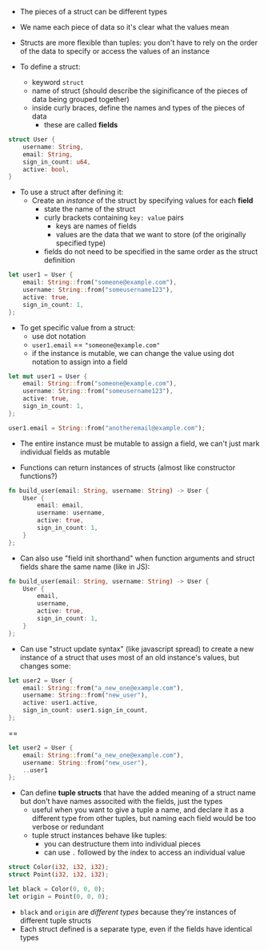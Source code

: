 - The pieces of a struct can be different types

- We name each piece of data so it's clear what the values mean

- Structs are more flexible than tuples: you don't have to rely on the order of the data to specify or access the values of an instance

- To define a struct:
	- keyword `struct`
	- name of struct (should describe the siginificance of the pieces of data being grouped together)
	- inside curly braces, define the names and types of the pieces of data
		- these are called **fields**
```rust
struct User {
	username: String,
	email: String,
	sign_in_count: u64,
	active: bool,
}
```

- To use a struct after defining it:
	- Create an *instance* of the struct by specifying values for each **field**
		- state the name of the struct
		- curly brackets containing `key: value` pairs
			- keys are names of fields
			- values are the data that we want to store (of the originally specified type)
		- fields do not need to be specified in the same order as the struct definition
```rust
let user1 = User {
	email: String::from("someone@example.com"),
	username: String::from("someusername123"),
	active: true,
	sign_in_count: 1,
};
```

- To get specific value from a struct:
	- use dot notation
	- `user1.email` == `"someone@example.com"`
	- if the instance is mutable, we can change the value using dot notation to assign into a field
```rust
let mut user1 = User {
	email: String::from("someone@example.com"),
	username: String::from("someusername123"),
	active: true,
	sign_in_count: 1,
};

user1.email = String::from("anotheremail@example.com");
```
- The entire instance must be mutable to assign a field, we can't just mark individual fields as mutable

-  Functions can return instances of structs (almost like constructor functions?)
```rust
fn build_user(email: String, username: String) -> User {
	User {
		email: email,
		username: username,
		active: true,
		sign_in_count: 1,
	}
};
```

- Can also use "field init shorthand" when function arguments and struct fields share the same name (like in JS):
```rust
fn build_user(email: String, username: String) -> User {
	User {
		email,
		username,
		active: true,
		sign_in_count: 1,
	}
};
```

- Can use "struct update syntax" (like javascript spread) to create a new instance of a struct that uses most of an old instance's values, but changes some:
```rust
let user2 = User {
	email: String::from("a_new_one@example.com"),
	username: String::from("new_user"),
	active: user1.active,
	sign_in_count: user1.sign_in_count,
};
```
==
```rust
let user2 = User {
	email: String::from("a_new_one@example.com"),
	username: String::from("new_user"),
	..user1
};
```

- Can define **tuple structs** that have the added meaning of a struct name but don't have names associted with the fields, just the types
	- useful when you want to give a tuple a name, and declare it as a different type from other tuples, but naming each field would be too verbose or redundant
	- tuple struct instances behave like tuples:
		- you can destructure them into individual pieces
		- can use `.` followed by the index to access an individual value
```rust
struct Color(i32, i32, i32);
struct Point(i32, i32, i32);

let black = Color(0, 0, 0);
let origin = Point(0, 0, 0);
```

- `black` and `origin` are *different types* because they're instances of different tuple structs
- Each struct defined is a separate type, even if the fields have identical types